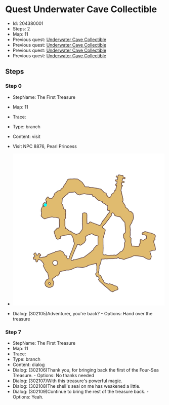 # Quest Underwater Cave Collectible

- Id: 204380001
- Steps: 2
- Map: 11
- Previous quest: [Underwater Cave Collectible](204370001.md)
- Previous quest: [Underwater Cave Collectible](204370002.md)
- Previous quest: [Underwater Cave Collectible](204370003.md)
- Previous quest: [Underwater Cave Collectible](204370004.md)

## Steps

### Step 0
- StepName:  The First Treasure
- Map:  11
- Trace:  
- Type:  branch
- Content:  visit
- Visit NPC 8876, Pearl Princess

- ![images/204380001_0.png](images/204380001_0.png)
- Dialog: (302105)Adventurer, you're back? - Options: Hand over the treasure


### Step 7
- StepName:  The First Treasure
- Map:  11
- Trace:  
- Type:  branch
- Content:  dialog
- Dialog: (302106)Thank you, for bringing back the first of the Four-Sea Treasure. - Options: No thanks needed
- Dialog: (302107)With this treasure's powerful magic.
- Dialog: (302108)The shell's seal on me has weakened a little.
- Dialog: (302109)Continue to bring the rest of the treasure back. - Options: Yeah.


